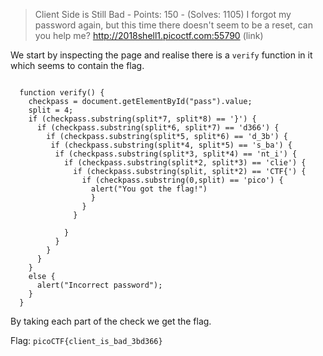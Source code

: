 > Client Side is Still Bad - Points: 150 - (Solves: 1105)
> I forgot my password again, but this time there doesn't seem to be a reset, can you help me? http://2018shell1.picoctf.com:55790 (link)

We start by inspecting the page and realise there is a `verify` function in it which seems to contain the flag.
```

  function verify() {
    checkpass = document.getElementById("pass").value;
    split = 4;
    if (checkpass.substring(split*7, split*8) == '}') {
      if (checkpass.substring(split*6, split*7) == 'd366') {
        if (checkpass.substring(split*5, split*6) == 'd_3b') {
         if (checkpass.substring(split*4, split*5) == 's_ba') {
          if (checkpass.substring(split*3, split*4) == 'nt_i') {
            if (checkpass.substring(split*2, split*3) == 'clie') {
              if (checkpass.substring(split, split*2) == 'CTF{') {
                if (checkpass.substring(0,split) == 'pico') {
                  alert("You got the flag!")
                  }
                }
              }
      
            }
          }
        }
      }
    }
    else {
      alert("Incorrect password");
    }
  }
```

By taking each part of the check we get the flag.

Flag: `picoCTF{client_is_bad_3bd366}`

